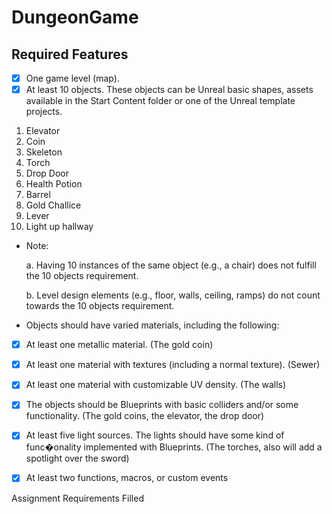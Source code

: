 # DungeonGame

## Required Features
- [x] One game level (map).
- [x] At least 10 objects. These objects can be Unreal basic shapes, assets 
available in the Start Content folder or one of the Unreal template projects.

1. Elevator
2. Coin
3. Skeleton
4. Torch
5. Drop Door 
6. Health Potion
7. Barrel
8. Gold Challice
9. Lever
10. Light up hallway

- Note:

  a. Having 10 instances of the same object (e.g., a chair) does not fulfill
the 10 objects requirement.

  b. Level design elements (e.g., floor, walls, ceiling, ramps) do not count
towards the 10 objects requirement.

- Objects should have varied materials, including the following:
- [x] At least one metallic material. (The gold coin)
- [x] At least one material with textures (including a normal texture). (Sewer)
- [x] At least one material with customizable UV density. (The walls)
- [x] The objects should be Blueprints with basic colliders and/or some
functionality. (The gold coins, the elevator, the drop door) 
- [x] At least five light sources. The lights should have some kind of func�onality
implemented with Blueprints. (The torches, also will add a spotlight over the sword)
- [x] At least two functions, macros, or custom events


Assignment Requirements Filled
